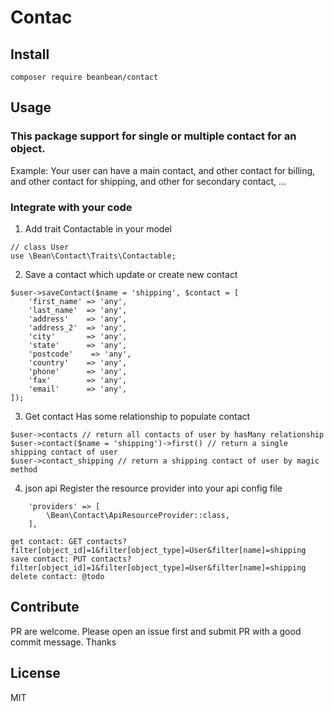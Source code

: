 # Contac

## Install

```
composer require beanbean/contact
```

## Usage

### This package support for single or multiple contact for an object.
Example: Your user can have a main contact, and other contact for billing, and other contact for shipping, and other for secondary contact, ...

### Integrate with your code

1. Add trait Contactable in your model

```
// class User
use \Bean\Contact\Traits\Contactable;
```

2. Save a contact which update or create new contact

```
$user->saveContact($name = 'shipping', $contact = [
    'first_name' => 'any',
    'last_name'  => 'any',
    'address'    => 'any',
    'address_2'  => 'any',
    'city'       => 'any',
    'state'      => 'any',
    'postcode'    => 'any',
    'country'    => 'any',
    'phone'      => 'any',
    'fax'        => 'any',
    'email'      => 'any',
]);
```

3. Get contact
Has some relationship to populate contact

```
$user->contacts // return all contacts of user by hasMany relationship
$user->contact($name = 'shipping')->first() // return a single shipping contact of user
$user->contact_shipping // return a shipping contact of user by magic method
```

4. json api
Register the resource provider into your api config file
```
    'providers' => [
        \Bean\Contact\ApiResourceProvider::class,
    ],
```

```
get contact: GET contacts?filter[object_id]=1&filter[object_type]=User&filter[name]=shipping
save contact: PUT contacts?filter[object_id]=1&filter[object_type]=User&filter[name]=shipping
delete contact: @todo
```

## Contribute

PR are welcome. Please open an issue first and submit PR with a good commit message. Thanks

## License

MIT
